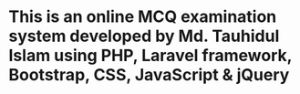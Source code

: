 # This is an online MCQ examination system developed by Md. Tauhidul Islam using PHP, Laravel framework, Bootstrap, CSS, JavaScript & jQuery
